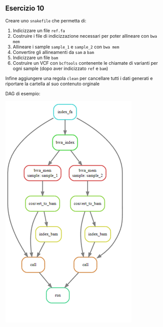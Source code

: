 ## Esercizio 10

Creare uno `snakefile` che permetta di:

1. Indicizzare un file `ref.fa`
1. Costruire i file di indicizzazione necessari per poter allineare con `bwa mem`
1. Allineare i sample `sample_1` e `sample_2` con `bwa mem`
1. Convertire gli allineamenti da `sam` a `bam`
1. Indicizzare un file `bam`
1. Costruire un VCF con `bcftools` contenente le chiamate di varianti per ogni sample (dopo aver indicizzato `ref` e `bam`)

Infine aggiungere una regola `clean` per cancellare tutti i dati generati e riportare la cartella al suo contenuto orginale

DAG di esempio:

![dag](dag.png)